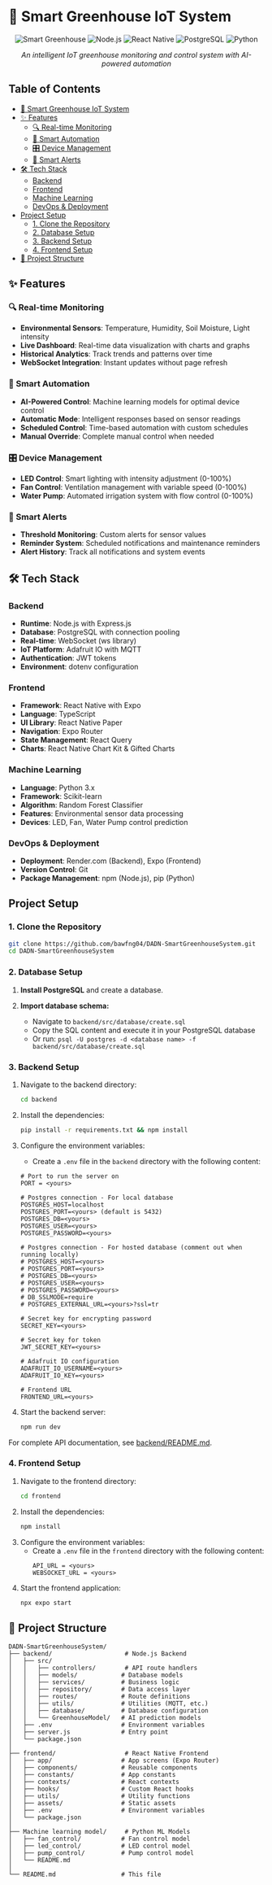 # 🌿 Smart Greenhouse IoT System

<div align="center">

![Smart Greenhouse](https://img.shields.io/badge/IoT-Smart%20Greenhouse-green?style=for-the-badge)
![Node.js](https://img.shields.io/badge/Node.js-339933?style=for-the-badge&logo=nodedotjs&logoColor=white)
![React Native](https://img.shields.io/badge/React_Native-20232A?style=for-the-badge&logo=react&logoColor=61DAFB)
![PostgreSQL](https://img.shields.io/badge/PostgreSQL-316192?style=for-the-badge&logo=postgresql&logoColor=white)
![Python](https://img.shields.io/badge/Python-3776AB?style=for-the-badge&logo=python&logoColor=white)

*An intelligent IoT greenhouse monitoring and control system with AI-powered automation*

</div>

## Table of Contents

- [🌿 Smart Greenhouse IoT System](#-smart-greenhouse-iot-system)
- [✨ Features](#-features)
  - [🔍 Real-time Monitoring](#-real-time-monitoring)
  - [🤖 Smart Automation](#-smart-automation)
  - [🎛️ Device Management](#️-device-management)
  - [🔔 Smart Alerts](#-smart-alerts)
- [🛠️ Tech Stack](#️-tech-stack)
  - [Backend](#backend)
  - [Frontend](#frontend)
  - [Machine Learning](#machine-learning)
  - [DevOps & Deployment](#devops--deployment)
- [Project Setup](#project-setup)
  - [1. Clone the Repository](#1-clone-the-repository)
  - [2. Database Setup](#2-database-setup)
  - [3. Backend Setup](#3-backend-setup)
  - [4. Frontend Setup](#4-frontend-setup)
- [📁 Project Structure](#-project-structure)


## ✨ Features

### 🔍 Real-time Monitoring
- **Environmental Sensors**: Temperature, Humidity, Soil Moisture, Light intensity
- **Live Dashboard**: Real-time data visualization with charts and graphs
- **Historical Analytics**: Track trends and patterns over time
- **WebSocket Integration**: Instant updates without page refresh

### 🤖 Smart Automation
- **AI-Powered Control**: Machine learning models for optimal device control
- **Automatic Mode**: Intelligent responses based on sensor readings
- **Scheduled Control**: Time-based automation with custom schedules
- **Manual Override**: Complete manual control when needed

### 🎛️ Device Management
- **LED Control**: Smart lighting with intensity adjustment (0-100%)
- **Fan Control**: Ventilation management with variable speed (0-100%)
- **Water Pump**: Automated irrigation system with flow control (0-100%)

### 🔔 Smart Alerts
- **Threshold Monitoring**: Custom alerts for sensor values
- **Reminder System**: Scheduled notifications and maintenance reminders
- **Alert History**: Track all notifications and system events


## 🛠️ Tech Stack

### Backend
- **Runtime**: Node.js with Express.js
- **Database**: PostgreSQL with connection pooling
- **Real-time**: WebSocket (ws library)
- **IoT Platform**: Adafruit IO with MQTT
- **Authentication**: JWT tokens
- **Environment**: dotenv configuration

### Frontend
- **Framework**: React Native with Expo
- **Language**: TypeScript
- **UI Library**: React Native Paper
- **Navigation**: Expo Router
- **State Management**: React Query
- **Charts**: React Native Chart Kit & Gifted Charts

### Machine Learning
- **Language**: Python 3.x
- **Framework**: Scikit-learn
- **Algorithm**: Random Forest Classifier
- **Features**: Environmental sensor data processing
- **Devices**: LED, Fan, Water Pump control prediction

### DevOps & Deployment
- **Deployment**: Render.com (Backend), Expo (Frontend)
- **Version Control**: Git
- **Package Management**: npm (Node.js), pip (Python)
## Project Setup

### 1. Clone the Repository

```bash
git clone https://github.com/bawfng04/DADN-SmartGreenhouseSystem.git
cd DADN-SmartGreenhouseSystem
```

### 2. Database Setup

1. **Install PostgreSQL** and create a database.

2. **Import database schema:**
   - Navigate to `backend/src/database/create.sql`
   - Copy the SQL content and execute it in your PostgreSQL database
   - Or run: `psql -U postgres -d <database name> -f backend/src/database/create.sql`

### 3. Backend Setup

1. Navigate to the backend directory:
   ```sh
   cd backend
   ```
2. Install the dependencies:
   ```sh
   pip install -r requirements.txt && npm install
   ```
3. Configure the environment variables:

   - Create a `.env` file in the `backend` directory with the following content:

   ```
   # Port to run the server on
   PORT = <yours>

   # Postgres connection - For local database
   POSTGRES_HOST=localhost
   POSTGRES_PORT=<yours> (default is 5432)
   POSTGRES_DB=<yours>
   POSTGRES_USER=<yours>
   POSTGRES_PASSWORD=<yours>

   # Postgres connection - For hosted database (comment out when running locally)
   # POSTGRES_HOST=<yours>
   # POSTGRES_PORT=<yours>
   # POSTGRES_DB=<yours>
   # POSTGRES_USER=<yours>
   # POSTGRES_PASSWORD=<yours>
   # DB_SSLMODE=require
   # POSTGRES_EXTERNAL_URL=<yours>?ssl=tr

   # Secret key for encrypting password
   SECRET_KEY=<yours>

   # Secret key for token
   JWT_SECRET_KEY=<yours>

   # Adafruit IO configuration
   ADAFRUIT_IO_USERNAME=<yours>
   ADAFRUIT_IO_KEY=<yours>

   # Frontend URL
   FRONTEND_URL=<yours>

   ```

4. Start the backend server:
   ```sh
   npm run dev
   ```

For complete API documentation, see [backend/README.md](backend/README.md).

### 4. Frontend Setup

1. Navigate to the frontend directory:
   ```sh
   cd frontend
   ```
2. Install the dependencies:
   ```sh
   npm install
   ```
3. Configure the environment variables:
   - Create a `.env` file in the `frontend` directory with the following content:
     ```
     API_URL = <yours>
     WEBSOCKET_URL = <yours>
     ```
4. Start the frontend application:
   ```sh
   npx expo start
   ```

## 📁 Project Structure

```
DADN-SmartGreenhouseSystem/
├── backend/                    # Node.js Backend
│   ├── src/
│   │   ├── controllers/        # API route handlers
│   │   ├── models/            # Database models
│   │   ├── services/          # Business logic
│   │   ├── repository/        # Data access layer
│   │   ├── routes/            # Route definitions
│   │   ├── utils/             # Utilities (MQTT, etc.)
│   │   ├── database/          # Database configuration
│   │   └── GreenhouseModel/   # AI prediction models
│   ├── .env                   # Environment variables
│   ├── server.js              # Entry point
│   └── package.json
│
├── frontend/                   # React Native Frontend
│   ├── app/                   # App screens (Expo Router)
│   ├── components/            # Reusable components
│   ├── constants/             # App constants
│   ├── contexts/              # React contexts
│   ├── hooks/                 # Custom React hooks
│   ├── utils/                 # Utility functions
│   ├── assets/                # Static assets
│   ├── .env                   # Environment variables
│   └── package.json
│
├── Machine learning model/     # Python ML Models
│   ├── fan_control/           # Fan control model
│   ├── led_control/           # LED control model
│   ├── pump_control/          # Pump control model
│   └── README.md
│
└── README.md                  # This file
```